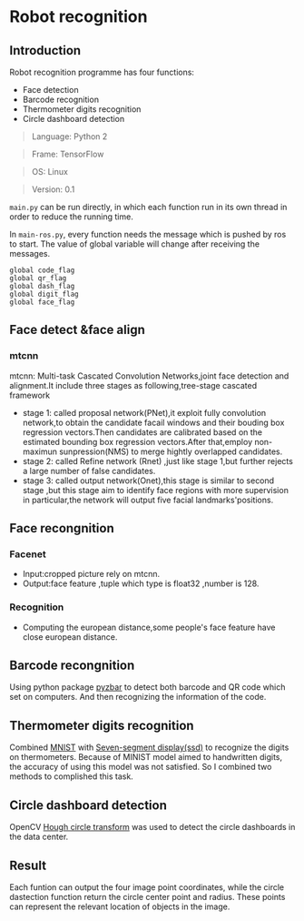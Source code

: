 # Robot recognition
## Introduction 
Robot recognition programme has four functions: 
* Face detection  
* Barcode recognition
* Thermometer digits recognition
* Circle dashboard detection

>Language: Python 2  

>Frame: TensorFlow

>OS: Linux

>Version: 0.1

`main.py` can be run directly, in which each function run in its own thread in order to reduce the running time. 

In `main-ros.py`, every function needs the message which is pushed by ros to start. The value of global variable will change after receiving the messages. 
```
global code_flag
global qr_flag
global dash_flag
global digit_flag
global face_flag
```

## Face detect &face align
### mtcnn
mtcnn: Multi-task Cascated Convolution Networks,joint face detection and alignment.It include three stages as following,tree-stage cascated framework  

* stage 1: called proposal network(PNet),it exploit fully convolution network,to obtain the candidate facail windows and their bouding box regression vectors.Then candidates are calibrated based on the estimated bounding box regression vectors.After that,employ non-maximun sunpression(NMS) to merge hightly overlapped candidates.
* stage 2: called Refine network (Rnet) ,just like stage 1,but further rejects a large number of false candidates.
* stage 3: called output network(Onet),this stage is similar to second stage ,but this stage aim to identify face regions with more supervision in particular,the network will output five facial landmarks'positions.

## Face recongnition
### Facenet
* Input:cropped picture rely on mtcnn.
* Output:face feature ,tuple which type is float32 ,number is 128.

### Recognition
* Computing the european distance,some people's face feature have close european distance.

## Barcode recongnition
Using python package [pyzbar](https://pypi.org/project/pyzbar/) to detect both barcode and QR code which set on computers. And then recognizing the information of the code.

## Thermometer digits recognition
Combined [MNIST](http://yann.lecun.com/exdb/mnist/) with [Seven-segment display(ssd)](https://en.wikipedia.org/wiki/Seven-segment_display) to recognize the digits on thermometers. Because of MINIST model aimed to handwritten digits, the accuracy of using this model was not satisfied. So I combined two methods to complished this task. 

## Circle dashboard detection
OpenCV [Hough circle transform](https://docs.opencv.org/3.4/da/d53/tutorial_py_houghcircles.html) was used to detect the circle dashboards in the data center. 

## Result
Each funtion can output the four image point coordinates, while the circle dastection function return the circle center point and radius. These points can represent the relevant location of objects in the image. 

